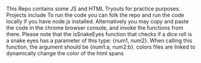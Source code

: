 This Repo contains some JS and HTML Tryouts for practice purposes. Projects include
To run the code you can folk the repo and run the code locally if you have node.js installed.
Alternatively you may copy and paste the code in the chrome browser console, and invoke the functions from there.
Please note that the isSnakeEyes function that checks if a dice roll is a snake eyes has a parameter of this type: {num1, num2}. When calling this function, the argument should be {num1:a, num2:b}.
colors files are linked to dynamically change the color of the html spans
